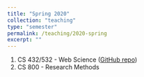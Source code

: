 ```yaml
---
title: "Spring 2020"
collection: "teaching"
type: "semester"
permalink: /teaching/2020-spring
excerpt: ""
---
```

1. CS 432/532 - Web Science ([GitHub repo](https://github.com/odu-cs432-websci/public/blob/main/spr20/README.md))
1. CS 800 - Research Methods
